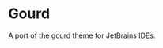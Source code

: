 # Gourd

<!-- Plugin description -->
A port of the gourd theme for JetBrains IDEs.
<!-- Plugin description end -->
